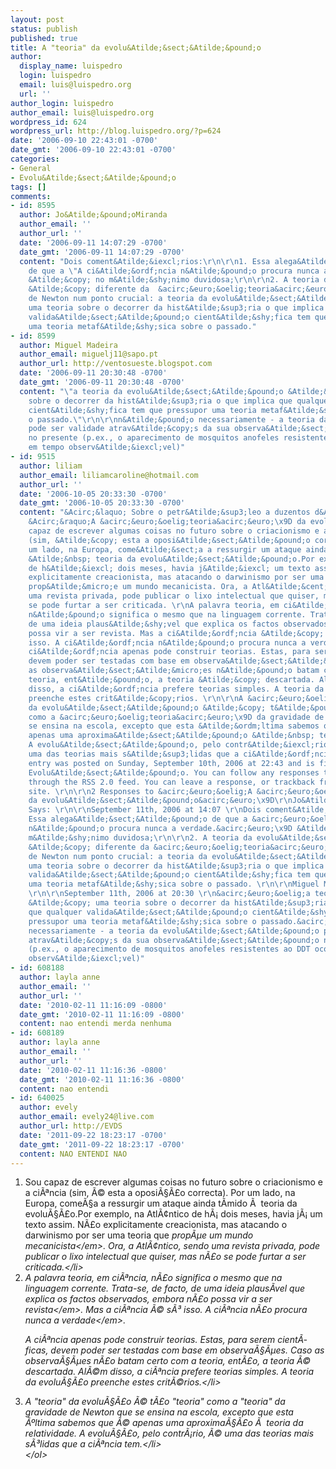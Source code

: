 ```yaml
---
layout: post
status: publish
published: true
title: A "teoria" da evolu&Atilde;&sect;&Atilde;&pound;o
author:
  display_name: luispedro
  login: luispedro
  email: luis@luispedro.org
  url: ''
author_login: luispedro
author_email: luis@luispedro.org
wordpress_id: 624
wordpress_url: http://blog.luispedro.org/?p=624
date: '2006-09-10 22:43:01 -0700'
date_gmt: '2006-09-10 22:43:01 -0700'
categories:
- General
- Evolu&Atilde;&sect;&Atilde;&pound;o
tags: []
comments:
- id: 8595
  author: Jo&Atilde;&pound;oMiranda
  author_email: ''
  author_url: ''
  date: '2006-09-11 14:07:29 -0700'
  date_gmt: '2006-09-11 14:07:29 -0700'
  content: "Dois coment&Atilde;&iexcl;rios:\r\n\r\n1. Essa alega&Atilde;&sect;&Atilde;&pound;o
    de que a \"A ci&Atilde;&ordf;ncia n&Atilde;&pound;o procura nunca a verdade.\"
    &Atilde;&copy; no m&Atilde;&shy;nimo duvidosa;\r\n\r\n2. A teoria da evolu&Atilde;&sect;&Atilde;&pound;o
    &Atilde;&copy; diferente da  &acirc;&euro;&oelig;teoria&acirc;&euro;\x9D da gravidade
    de Newton num ponto crucial: a teoria da evolu&Atilde;&sect;&Atilde;&pound;o &Atilde;&copy;
    uma teoria sobre o decorrer da hist&Atilde;&sup3;ria o que implica que qualquer
    valida&Atilde;&sect;&Atilde;&pound;o cient&Atilde;&shy;fica tem que pressupor
    uma teoria metaf&Atilde;&shy;sica sobre o passado."
- id: 8599
  author: Miguel Madeira
  author_email: miguelj11@sapo.pt
  author_url: http://ventosueste.blogspot.com
  date: '2006-09-11 20:30:48 -0700'
  date_gmt: '2006-09-11 20:30:48 -0700'
  content: "\"a teoria da evolu&Atilde;&sect;&Atilde;&pound;o &Atilde;&copy; uma teoria
    sobre o decorrer da hist&Atilde;&sup3;ria o que implica que qualquer valida&Atilde;&sect;&Atilde;&pound;o
    cient&Atilde;&shy;fica tem que pressupor uma teoria metaf&Atilde;&shy;sica sobre
    o passado.\"\r\n\r\nn&Atilde;&pound;o necessariamente - a teoria da evolu&Atilde;&sect;&Atilde;&pound;o
    pode ser validade atrav&Atilde;&copy;s da sua observa&Atilde;&sect;&Atilde;&pound;o
    no presente (p.ex., o aparecimento de mosquitos anofeles resistentes ao DDT ocorreu
    em tempo observ&Atilde;&iexcl;vel)"
- id: 9515
  author: liliam
  author_email: liliamcaroline@hotmail.com
  author_url: ''
  date: '2006-10-05 20:33:30 -0700'
  date_gmt: '2006-10-05 20:33:30 -0700'
  content: "&Acirc;&laquo; Sobre o petr&Atilde;&sup3;leo a duzentos d&Atilde;&sup3;laresMadredeus
    &Acirc;&raquo;A &acirc;&euro;&oelig;teoria&acirc;&euro;\x9D da evolu&Atilde;&sect;&Atilde;&pound;o\r\nSou
    capaz de escrever algumas coisas no futuro sobre o criacionismo e a ci&Atilde;&ordf;ncia
    (sim, &Atilde;&copy; esta a oposi&Atilde;&sect;&Atilde;&pound;o correcta). Por
    um lado, na Europa, come&Atilde;&sect;a a ressurgir um ataque ainda t&Atilde;&shy;mido
    &Atilde;&nbsp; teoria da evolu&Atilde;&sect;&Atilde;&pound;o.Por exemplo, na Atl&Atilde;&cent;ntico
    de h&Atilde;&iexcl; dois meses, havia j&Atilde;&iexcl; um texto assim. N&Atilde;&pound;o
    explicitamente creacionista, mas atacando o darwinismo por ser uma teoria que
    prop&Atilde;&micro;e um mundo mecanicista. Ora, a Atl&Atilde;&cent;ntico, sendo
    uma revista privada, pode publicar o lixo intelectual que quiser, mas n&Atilde;&pound;o
    se pode furtar a ser criticada. \r\nA palavra teoria, em ci&Atilde;&ordf;ncia,
    n&Atilde;&pound;o significa o mesmo que na linguagem corrente. Trata-se, de facto,
    de uma ideia plaus&Atilde;&shy;vel que explica os factos observados, embora n&Atilde;&pound;o
    possa vir a ser revista. Mas a ci&Atilde;&ordf;ncia &Atilde;&copy; s&Atilde;&sup3;
    isso. A ci&Atilde;&ordf;ncia n&Atilde;&pound;o procura nunca a verdade. \r\nA
    ci&Atilde;&ordf;ncia apenas pode construir teorias. Estas, para serem cient&Atilde;&shy;ficas,
    devem poder ser testadas com base em observa&Atilde;&sect;&Atilde;&micro;es. Caso
    as observa&Atilde;&sect;&Atilde;&micro;es n&Atilde;&pound;o batam certo com a
    teoria, ent&Atilde;&pound;o, a teoria &Atilde;&copy; descartada. Al&Atilde;&copy;m
    disso, a ci&Atilde;&ordf;ncia prefere teorias simples. A teoria da evolu&Atilde;&sect;&Atilde;&pound;o
    preenche estes crit&Atilde;&copy;rios. \r\n\r\nA &acirc;&euro;&oelig;teoria&acirc;&euro;\x9D
    da evolu&Atilde;&sect;&Atilde;&pound;o &Atilde;&copy; t&Atilde;&pound;o &acirc;&euro;&oelig;teoria&acirc;&euro;\x9D
    como a &acirc;&euro;&oelig;teoria&acirc;&euro;\x9D da gravidade de Newton que
    se ensina na escola, excepto que esta &Atilde;&ordm;ltima sabemos que &Atilde;&copy;
    apenas uma aproxima&Atilde;&sect;&Atilde;&pound;o &Atilde;&nbsp; teoria da relatividade.
    A evolu&Atilde;&sect;&Atilde;&pound;o, pelo contr&Atilde;&iexcl;rio, &Atilde;&copy;
    uma das teorias mais s&Atilde;&sup3;lidas que a ci&Atilde;&ordf;ncia tem. \r\nThis
    entry was posted on Sunday, September 10th, 2006 at 22:43 and is filed under General,
    Evolu&Atilde;&sect;&Atilde;&pound;o. You can follow any responses to this entry
    through the RSS 2.0 feed. You can leave a response, or trackback from your own
    site. \r\n\r\n2 Responses to &acirc;&euro;&oelig;A &acirc;&euro;&oelig;teoria&acirc;&euro;\x9D
    da evolu&Atilde;&sect;&Atilde;&pound;o&acirc;&euro;\x9D\r\nJo&Atilde;&pound;oMiranda
    Says: \r\n\r\nSeptember 11th, 2006 at 14:07 \r\nDois coment&Atilde;&iexcl;rios:\r\n\r\n1.
    Essa alega&Atilde;&sect;&Atilde;&pound;o de que a &acirc;&euro;&oelig;A ci&Atilde;&ordf;ncia
    n&Atilde;&pound;o procura nunca a verdade.&acirc;&euro;\x9D &Atilde;&copy; no
    m&Atilde;&shy;nimo duvidosa;\r\n\r\n2. A teoria da evolu&Atilde;&sect;&Atilde;&pound;o
    &Atilde;&copy; diferente da &acirc;&euro;&oelig;teoria&acirc;&euro;\x9D da gravidade
    de Newton num ponto crucial: a teoria da evolu&Atilde;&sect;&Atilde;&pound;o &Atilde;&copy;
    uma teoria sobre o decorrer da hist&Atilde;&sup3;ria o que implica que qualquer
    valida&Atilde;&sect;&Atilde;&pound;o cient&Atilde;&shy;fica tem que pressupor
    uma teoria metaf&Atilde;&shy;sica sobre o passado. \r\n\r\nMiguel Madeira Says:
    \r\n\r\nSeptember 11th, 2006 at 20:30 \r\n&acirc;&euro;&oelig;a teoria da evolu&Atilde;&sect;&Atilde;&pound;o
    &Atilde;&copy; uma teoria sobre o decorrer da hist&Atilde;&sup3;ria o que implica
    que qualquer valida&Atilde;&sect;&Atilde;&pound;o cient&Atilde;&shy;fica tem que
    pressupor uma teoria metaf&Atilde;&shy;sica sobre o passado.&acirc;&euro;\x9D\r\n\r\nn&Atilde;&pound;o
    necessariamente - a teoria da evolu&Atilde;&sect;&Atilde;&pound;o pode ser validade
    atrav&Atilde;&copy;s da sua observa&Atilde;&sect;&Atilde;&pound;o no presente
    (p.ex., o aparecimento de mosquitos anofeles resistentes ao DDT ocorreu em tempo
    observ&Atilde;&iexcl;vel)"
- id: 608188
  author: layla anne
  author_email: ''
  author_url: ''
  date: '2010-02-11 11:16:09 -0800'
  date_gmt: '2010-02-11 11:16:09 -0800'
  content: nao entendi merda nenhuma
- id: 608189
  author: layla anne
  author_email: ''
  author_url: ''
  date: '2010-02-11 11:16:36 -0800'
  date_gmt: '2010-02-11 11:16:36 -0800'
  content: nao entendi
- id: 640025
  author: evely
  author_email: evely24@live.com
  author_url: http://EVDS
  date: '2011-09-22 18:23:17 -0700'
  date_gmt: '2011-09-22 18:23:17 -0700'
  content: NAO ENTENDI NAO
---
```

<ol>
<li>Sou capaz de escrever algumas coisas no futuro sobre o criacionismo e a ci&Atilde;&ordf;ncia (sim, &Atilde;&copy; esta a oposi&Atilde;&sect;&Atilde;&pound;o correcta). Por um lado, na Europa, come&Atilde;&sect;a a ressurgir um ataque ainda t&Atilde;&shy;mido &Atilde;&nbsp; teoria da evolu&Atilde;&sect;&Atilde;&pound;o.Por exemplo, na Atl&Atilde;&cent;ntico de h&Atilde;&iexcl; dois meses, havia j&Atilde;&iexcl; um texto assim. N&Atilde;&pound;o explicitamente creacionista, mas atacando o darwinismo por ser uma teoria que <em>prop&Atilde;&micro;e um mundo mecanicista<&#47;em>. Ora, a Atl&Atilde;&cent;ntico, sendo uma revista privada, pode publicar o lixo intelectual que quiser, mas n&Atilde;&pound;o se pode furtar a ser criticada.<&#47;li>
<li>A palavra teoria, em ci&Atilde;&ordf;ncia, n&Atilde;&pound;o significa o mesmo que na linguagem corrente. Trata-se, de facto, de <em>uma ideia plaus&Atilde;&shy;vel que explica os factos observados, embora n&Atilde;&pound;o possa vir a ser revista<&#47;em>. Mas a ci&Atilde;&ordf;ncia &Atilde;&copy; s&Atilde;&sup3; isso. A ci&Atilde;&ordf;ncia n&Atilde;&pound;o procura nunca <em>a verdade<&#47;em>.
<p>A ci&Atilde;&ordf;ncia apenas pode construir teorias. Estas, para serem cient&Atilde;&shy;ficas, devem poder ser testadas com base em observa&Atilde;&sect;&Atilde;&micro;es. Caso as observa&Atilde;&sect;&Atilde;&micro;es n&Atilde;&pound;o batam certo com a teoria, ent&Atilde;&pound;o, a teoria &Atilde;&copy; descartada. Al&Atilde;&copy;m disso, a ci&Atilde;&ordf;ncia prefere teorias simples. A teoria da evolu&Atilde;&sect;&Atilde;&pound;o preenche estes crit&Atilde;&copy;rios.<&#47;li></p>
<li>A "teoria" da evolu&Atilde;&sect;&Atilde;&pound;o &Atilde;&copy; t&Atilde;&pound;o "teoria" como a "teoria" da gravidade de Newton que se ensina na escola, excepto que esta &Atilde;&ordm;ltima sabemos que &Atilde;&copy; apenas uma aproxima&Atilde;&sect;&Atilde;&pound;o &Atilde;&nbsp; teoria da relatividade. A evolu&Atilde;&sect;&Atilde;&pound;o, pelo contr&Atilde;&iexcl;rio, &Atilde;&copy; uma das teorias mais s&Atilde;&sup3;lidas que a ci&Atilde;&ordf;ncia tem.<&#47;li><br />
<&#47;ol></p>
